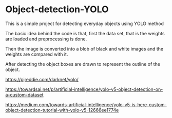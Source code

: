 # Object-detection-YOLO
This is a simple project for detecting everyday objects using YOLO method

The basic idea behind the code is that, first the data set, that is the weights are loaded and preprocessing is done.

Then the image is converted into a blob of black and white images and the weights are compared with it.

After detecting the object boxes are drawn to represent the outline of the object.


https://pjreddie.com/darknet/yolo/

https://towardsai.net/p/artificial-intelligence/yolo-v5-object-detection-on-a-custom-dataset

https://medium.com/towards-artificial-intelligence/yolo-v5-is-here-custom-object-detection-tutorial-with-yolo-v5-12666ee1774e
